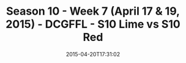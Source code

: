 ---
title: Season 10 - Week 7 (April 17 & 19, 2015) - DCGFFL - S10 Lime vs S10 Red
teams-score:
- team: _teams/s10-lime.md
  score:
- team: _teams/s10-red.md
  score: 26
mvp: Rob C. (Lime), Cody G. (Red)
game-ball: N/A
season: 10
week: 7
date: '2015-04-20T17:31:02'
pageid: season-10-week-7-4429-vs-4438
---
